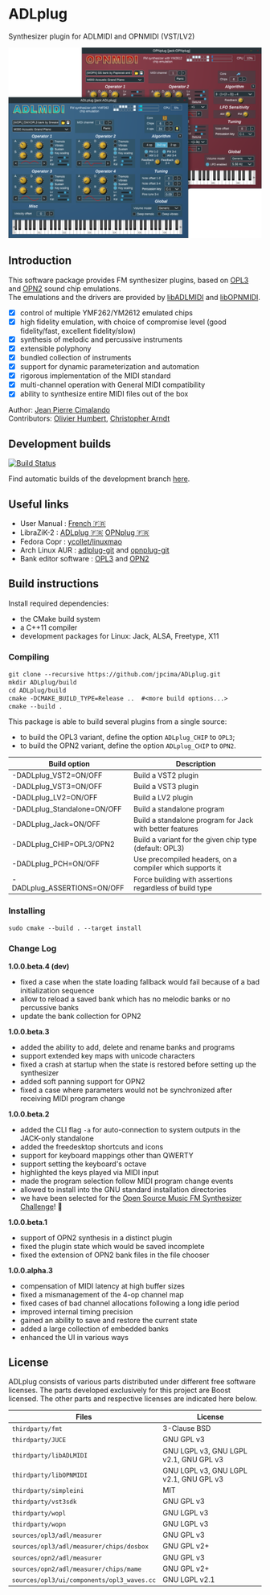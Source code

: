 # ADLplug
Synthesizer plugin for ADLMIDI and OPNMIDI (VST/LV2)

![screenshot](docs/screen.png)

## Introduction

This software package provides FM synthesizer plugins, based on [OPL3](https://en.wikipedia.org/wiki/Yamaha_YMF262) and [OPN2](https://en.wikipedia.org/wiki/Yamaha_YM2612) sound chip emulations.  
The emulations and the drivers are provided by [libADLMIDI](https://github.com/Wohlstand/libADLMIDI) and [libOPNMIDI](https://github.com/Wohlstand/libOPNMIDI).

- [x] control of multiple YMF262/YM2612 emulated chips
- [x] high fidelity emulation, with choice of compromise level (good fidelity/fast, excellent fidelity/slow)
- [x] synthesis of melodic and percussive instruments
- [x] extensible polyphony
- [x] bundled collection of instruments
- [x] support for dynamic parameterization and automation
- [x] rigorous implementation of the MIDI standard
- [x] multi-channel operation with General MIDI compatibility
- [x] ability to synthesize entire MIDI files out of the box

Author: [Jean Pierre Cimalando](https://github.com/jpcima)  
Contributors: [Olivier Humbert](https://github.com/trebmuh), [Christopher Arndt](https://github.com/SpotlightKid)

## Development builds

[![Build Status](https://semaphoreci.com/api/v1/jpcima/adlplug-2/branches/master/badge.svg)](https://semaphoreci.com/jpcima/adlplug-2)

Find automatic builds of the development branch [here](http://jpcima.sdf1.org/software/development/ADLplug/).

## Useful links

- User Manual : [French :fr:](http://jpcima.sdf1.org/software/documentation/ADLplug/manual/fr/manual.html)
- LibraZiK-2 : [ADLplug :fr:](https://librazik.tuxfamily.org/doc2/logiciels/adlplug) [OPNplug :fr:](https://librazik.tuxfamily.org/doc2/logiciels/opnplug)
- Fedora Copr : [ycollet/linuxmao](https://copr.fedorainfracloud.org/coprs/ycollet/linuxmao/)
- Arch Linux AUR : [adlplug-git](https://aur.archlinux.org/packages/adlplug-git/) and [opnplug-git](https://aur.archlinux.org/packages/opnplug-git/)
- Bank editor software : [OPL3](https://github.com/Wohlstand/OPL3BankEditor) and [OPN2](https://github.com/Wohlstand/OPN2BankEditor)

## Build instructions

Install required dependencies:
- the CMake build system
- a C++11 compiler
- development packages for Linux: Jack, ALSA, Freetype, X11

### Compiling

```
git clone --recursive https://github.com/jpcima/ADLplug.git
mkdir ADLplug/build
cd ADLplug/build
cmake -DCMAKE_BUILD_TYPE=Release ..  #<more build options...>
cmake --build .
```

This package is able to build several plugins from a single source:
- to build the OPL3 variant, define the option `ADLplug_CHIP` to `OPL3`;
- to build the OPN2 variant, define the option `ADLplug_CHIP` to `OPN2`.

| Build option                                  | Description                                                     |
| --------------------------------------------- | --------------------------------------------------------------- |
| -DADLplug_VST2=ON/OFF                         | Build a VST2 plugin                                             |
| -DADLplug_VST3=ON/OFF                         | Build a VST3 plugin                                             |
| -DADLplug_LV2=ON/OFF                          | Build a LV2 plugin                                              |
| -DADLplug_Standalone=ON/OFF                   | Build a standalone program                                      |
| -DADLplug_Jack=ON/OFF                         | Build a standalone program for Jack with better features        |
| -DADLplug_CHIP=OPL3/OPN2                      | Build a variant for the given chip type (default: OPL3)         |
| -DADLplug_PCH=ON/OFF                          | Use precompiled headers, on a compiler which supports it        |
| -DADLplug_ASSERTIONS=ON/OFF                   | Force building with assertions regardless of build type         |

### Installing

```
sudo cmake --build . --target install
```

### Change Log

**1.0.0.beta.4 (dev)**

- fixed a case when the state loading fallback would fail because of a bad initialization sequence
- allow to reload a saved bank which has no melodic banks or no percussive banks
- update the bank collection for OPN2

**1.0.0.beta.3**

- added the ability to add, delete and rename banks and programs
- support extended key maps with unicode characters
- fixed a crash at startup when the state is restored before setting up the synthesizer
- added soft panning support for OPN2
- fixed a case where parameters would not be synchronized after receiving MIDI program change

**1.0.0.beta.2**

- added the CLI flag `-a` for auto-connection to system outputs in the JACK-only standalone
- added the freedesktop shortcuts and icons
- support for keyboard mappings other than QWERTY
- support setting the keyboard's octave
- highlighted the keys played via MIDI input
- made the program selection follow MIDI program change events
- allowed to install into the GNU standard installation directories
- we have been selected for the [Open Source Music FM Synthesizer Challenge](https://fmchallenge.osamc.de/fmsynths/)! :tada:

**1.0.0.beta.1**

- support of OPN2 synthesis in a distinct plugin
- fixed the plugin state which would be saved incomplete
- fixed the extension of OPN2 bank files in the file chooser

**1.0.0.alpha.3**

- compensation of MIDI latency at high buffer sizes
- fixed a mismanagement of the 4-op channel map
- fixed cases of bad channel allocations following a long idle period
- improved internal timing precision
- gained an ability to save and restore the current state
- added a large collection of embedded banks
- enhanced the UI in various ways

## License

ADLplug consists of various parts distributed under different free software licenses.
The parts developed exclusively for this project are Boost licensed.
The other parts and respective licenses are indicated here below.

| Files                                      | License                                |
| ------------------------------------------ | -------------------------------------- |
| `thirdparty/fmt`                           | 3-Clause BSD                           |
| `thirdparty/JUCE`                          | GNU GPL v3                             |
| `thirdparty/libADLMIDI`                    | GNU LGPL v3, GNU LGPL v2.1, GNU GPL v3 |
| `thirdparty/libOPNMIDI`                    | GNU LGPL v3, GNU LGPL v2.1, GNU GPL v3 |
| `thirdparty/simpleini`                     | MIT                                    |
| `thirdparty/vst3sdk`                       | GNU GPL v3                             |
| `thirdparty/wopl`                          | GNU LGPL v3                            |
| `thirdparty/wopn`                          | GNU LGPL v3                            |
| `sources/opl3/adl/measurer`               | GNU GPL v3                             |
| `sources/opl3/adl/measurer/chips/dosbox`   | GNU GPL v2+                            |
| `sources/opn2/adl/measurer`               | GNU GPL v3                             |
| `sources/opn2/adl/measurer/chips/mame`     | GNU GPL v2+                            |
| `sources/opl3/ui/components/opl3_waves.cc` | GNU LGPL v2.1                          |
